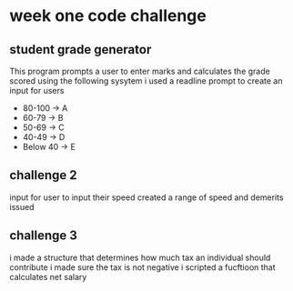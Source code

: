 # week one code challenge
## student grade generator
This program prompts a user to enter marks and calculates the grade scored using the following sysytem
i used a readline prompt to  create an input for users
* 80-100   -> A 
* 60-79    -> B
* 50-69    -> C
* 40-49    -> D
* Below 40 -> E
## challenge 2 
input for user to input their speed
created a range of speed and demerits issued
## challenge 3
i  made a structure that determines how much tax an individual should contribute 
 i made sure the tax is not negative
 i scripted a fucftioon that calculates net salary


